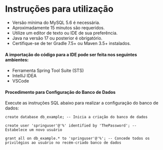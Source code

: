 # Instruções para utilização
- Versão mínima do MySQL 5.6 é necessária.
- Aproximadamente 15 minutos são requeridos.
- Utilize um editor de texto ou IDE de sua preferência.
- Java na versão 17 ou posterior é obrigatório.
- Certifique-se de ter Gradle 7.5+ ou Maven 3.5+ instalados.

#### A importação do código para a IDE pode ser feita nos seguintes ambientes:

- Ferramenta Spring Tool Suite (STS)
- IntelliJ IDEA
- VSCode
#### Procedimento para Configuração do Banco de Dados
Execute as instruções SQL abaixo para realizar a configuração do banco de dados:

````
create database db_example; -- Inicia a criação do banco de dados
````
````
create user 'springuser'@'%' identified by 'ThePassword'; -- Estabelece um novo usuário
````
````
grant all on db_example.* to 'springuser'@'%'; -- Concede todos os privilégios ao usuário no recém-criado banco de dados
````
